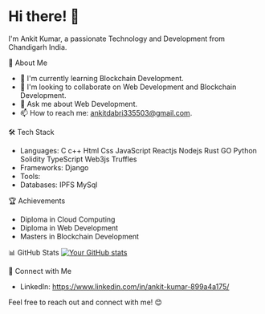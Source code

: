# Hi there! 👋

I'm Ankit Kumar, a passionate Technology and Development from Chandigarh India.

🚀 About Me
<!--- 💼 I'm currently working at [Your Company].--->
- 🌱 I'm currently learning Blockchain Development.
- 👯 I'm looking to collaborate on Web Development and Blockchain Development.
- 💬 Ask me about Web Development.
- 📫 How to reach me: ankitdabri335503@gmail.com.

🛠️ Tech Stack
- Languages: C c++ Html Css JavaScript Reactjs Nodejs Rust GO Python Solidity TypeScript Web3js Truffles 
- Frameworks: Django 
- Tools: 
- Databases: IPFS MySql

<!---📚 Projects
- [Project 1]: [Brief Description]
- [Project 2]: [Brief Description]
- [Project 3]: [Brief Description]--->

🏆 Achievements
- Diploma in Cloud Computing
- Diploma in Web Development
- Masters in Blockchain Development

📊 GitHub Stats
[![Your GitHub stats]([https://github-readme-stats.vercel.app/api?username=YourUsername)](https://github.com/anuraghazra/github-readme-stats](https://github.com/ankitloura))

🤝 Connect with Me
- LinkedIn: https://www.linkedin.com/in/ankit-kumar-899a4a175/

Feel free to reach out and connect with me! 😊


<!---
ankitloura/ankitloura is a ✨ special ✨ repository because its `README.md` (this file) appears on your GitHub profile.
You can click the Preview link to take a look at your changes.
--->
